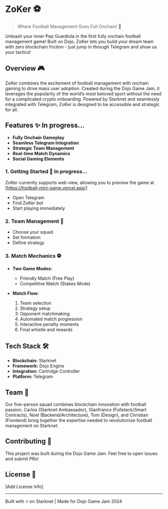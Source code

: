 # ZoKer ⚽
> Where Football Management Goes Full Onchain! 🌟

Unleash your inner Pep Guardiola in the first fully onchain football management game! Built on Dojo, ZoKer lets you build your dream team with zero blockchain friction - just jump in through Telegram and show us your tactics!

## Overview 🎮

ZoKer combines the excitement of football management with onchain gaming to drive mass user adoption. Created during the Dojo Game Jam, it leverages the popularity of the world’s most beloved sport without the need for a complicated crypto onboarding. Powered by Starknet and seamlessly integrated with Telegram, ZoKer is designed to be accessible and strategic for all.



## Features ✨ In progress...

- **Fully Onchain Gameplay**
- **Seamless Telegram Integration**
- **Strategic Team Management**
- **Real-time Match Dynamics**
- **Social Gaming Elements**




### 1. Getting Started 📱 In progress...
ZoKer currently supports web view, allowing you to preview the game at [https://football-mini-game.vercel.app/]

- Open Telegram
- Find ZoKer bot
- Start playing immediately

### 2. Team Management 🌟
- Choose your squad
- Set formation
- Define strategy

### 3. Match Mechanics ⚽
- **Two Game Modes:**
  - Friendly Match (Free Play)
  - Competitive Match (Stakes Mode)
  
- **Match Flow:**
  1. Team selection
  2. Strategy setup
  3. Opponent matchmaking
  4. Automated match progression
  5. Interactive penalty moments
  6. Final whistle and rewards

## Tech Stack 🛠

- **Blockchain:** Starknet
- **Framework:** Dojo Engine
- **Integration:** Cartridge Controller
- **Platform:** Telegram

## Team 👥

Our five-person squad combines blockchain innovation with football passion. Carlos (Starknet Ambassador), Gianfranco (Fullstack/Smart Contracts), Noel (Backend/Architecture), Tom (Design), and Christian (Frontend) bring together the expertise needed to revolutionize football management on Starknet.


## Contributing 🤝

This project was built during the Dojo Game Jam. Feel free to open issues and submit PRs!

## License 📄

[Add License Info]

---
Built with ⚡ on Starknet | Made for Dojo Game Jam 2024
